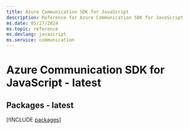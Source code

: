 ```yaml
---
title: Azure Communication SDK for JavaScript
description: Reference for Azure Communication SDK for JavaScript
ms.date: 05/27/2024
ms.topic: reference
ms.devlang: javascript
ms.service: communication
---
```

# Azure Communication SDK for JavaScript - latest
## Packages - latest
[!INCLUDE [packages](communication-index.md)]